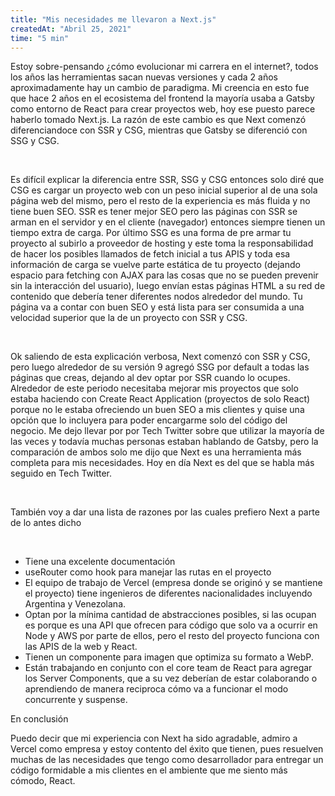 ```yaml
---
title: "Mis necesidades me llevaron a Next.js"
createdAt: "Abril 25, 2021"
time: "5 min"
---
```



Estoy sobre-pensando ¿cómo evolucionar mi carrera en el internet?, todos los años las herramientas sacan nuevas versiones y cada 2 años aproximadamente hay un cambio de paradigma. Mi creencia en esto fue que hace 2 años en el ecosistema del frontend la mayoría usaba a Gatsby como entorno de React para crear proyectos web, hoy ese puesto parece haberlo tomado Next.js. La razón de este cambio es que Next comenzó diferenciandoce con SSR y CSG, mientras que Gatsby se diferenció con SSG y CSG.  

&nbsp;   

Es difícil explicar la diferencia entre SSR, SSG y CSG entonces solo diré que CSG es cargar un proyecto web con un peso inicial superior al de una sola página web del mismo, pero el resto de la experiencia es más fluida y no tiene buen SEO. SSR es tener mejor SEO pero las páginas con SSR se arman en el servidor y en el cliente (navegador) entonces siempre tienen un tiempo extra de carga. Por último SSG es una forma de pre armar tu proyecto al subirlo a proveedor de hosting y este toma la responsabilidad de hacer los posibles llamados de fetch inicial a tus APIS y toda esa información de carga se vuelve parte estática de tu proyecto (dejando espacio para fetching con AJAX para las cosas que no se pueden prevenir sin la interacción del usuario), luego envían estas páginas HTML a su red de contenido que debería tener diferentes nodos alrededor del mundo. Tu página va a contar con buen SEO y está lista para ser consumida a una velocidad superior que la de un proyecto con SSR y CSG.

&nbsp;   

Ok saliendo de esta explicación verbosa, Next comenzó con SSR y CSG, pero luego alrededor de su versión 9 agregó SSG por default a todas las páginas que creas, dejando al dev optar por SSR cuando lo ocupes. Alrededor de este periodo necesitaba mejorar mis proyectos que solo estaba haciendo con Create React Application (proyectos de solo React) porque no le estaba ofreciendo un buen SEO a mis clientes y quise una opción que lo incluyera para poder encargarme solo del código del negocio. Me dejo llevar por por Tech Twitter sobre que utilizar la mayoría de las veces y todavía muchas personas estaban hablando de Gatsby, pero la comparación de ambos solo me dijo que Next es una herramienta más completa para mis necesidades. Hoy en día Next es del que se habla más seguido en Tech Twitter.

&nbsp;   

También voy a dar una lista de razones por las cuales prefiero Next a parte de lo antes dicho

&nbsp;   

- Tiene una excelente documentación
- useRouter como hook para manejar las rutas en el proyecto
- El equipo de trabajo de Vercel (empresa donde se originó y se mantiene el proyecto) tiene ingenieros de diferentes nacionalidades incluyendo Argentina y Venezolana.
- Optan por la mínima cantidad de abstracciones posibles, si las ocupan es porque es una API que ofrecen para código que solo va a ocurrir en Node y AWS por parte de ellos, pero el resto del proyecto funciona con las APIS de la web y React.
- Tienen un componente para imagen que optimiza su formato a WebP.
- Están trabajando en conjunto con el core team de React para agregar los Server Components, que a su vez deberían de estar colaborando o aprendiendo de manera reciproca cómo va a funcionar el modo concurrente y suspense.

En conclusión

Puedo decir que mi experiencia con Next ha sido agradable, admiro a Vercel como empresa y estoy contento del éxito que tienen, pues resuelven muchas de las necesidades que tengo como desarrollador para entregar un código formidable a mis clientes en el ambiente que me siento más cómodo, React.
